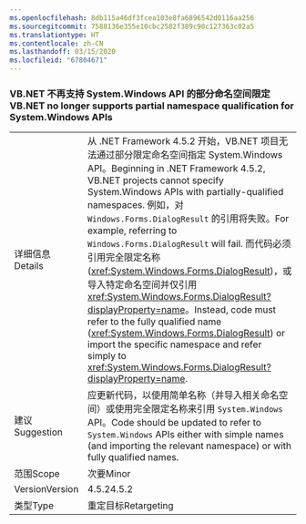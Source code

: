 ```yaml
---
ms.openlocfilehash: 8db115a46df3fcea103e8fa6896542d0116aa256
ms.sourcegitcommit: 7588136e355e10cbc2582f389c90c127363c02a5
ms.translationtype: HT
ms.contentlocale: zh-CN
ms.lasthandoff: 03/15/2020
ms.locfileid: "67804671"
---
```

### <a name="vbnet-no-longer-supports-partial-namespace-qualification-for-systemwindows-apis"></a><span data-ttu-id="8870d-101">VB.NET 不再支持 System.Windows API 的部分命名空间限定</span><span class="sxs-lookup"><span data-stu-id="8870d-101">VB.NET no longer supports partial namespace qualification for System.Windows APIs</span></span>

|   |   |
|---|---|
|<span data-ttu-id="8870d-102">详细信息</span><span class="sxs-lookup"><span data-stu-id="8870d-102">Details</span></span>|<span data-ttu-id="8870d-103">从 .NET Framework 4.5.2 开始，VB.NET 项目无法通过部分限定命名空间指定 System.Windows API。</span><span class="sxs-lookup"><span data-stu-id="8870d-103">Beginning in .NET Framework 4.5.2, VB.NET projects cannot specify System.Windows APIs with partially-qualified namespaces.</span></span> <span data-ttu-id="8870d-104">例如，对 <code>Windows.Forms.DialogResult</code> 的引用将失败。</span><span class="sxs-lookup"><span data-stu-id="8870d-104">For example, referring to <code>Windows.Forms.DialogResult</code> will fail.</span></span> <span data-ttu-id="8870d-105">而代码必须引用完全限定名称 (<xref:System.Windows.Forms.DialogResult>)，或导入特定命名空间并仅引用 <xref:System.Windows.Forms.DialogResult?displayProperty=name>。</span><span class="sxs-lookup"><span data-stu-id="8870d-105">Instead, code must refer to the fully qualified name (<xref:System.Windows.Forms.DialogResult>) or import the specific namespace and refer simply to <xref:System.Windows.Forms.DialogResult?displayProperty=name>.</span></span>|
|<span data-ttu-id="8870d-106">建议</span><span class="sxs-lookup"><span data-stu-id="8870d-106">Suggestion</span></span>|<span data-ttu-id="8870d-107">应更新代码，以使用简单名称（并导入相关命名空间）或使用完全限定名称来引用 <code>System.Windows</code> API。</span><span class="sxs-lookup"><span data-stu-id="8870d-107">Code should be updated to refer to <code>System.Windows</code> APIs either with simple names (and importing the relevant namespace) or with fully qualified names.</span></span>|
|<span data-ttu-id="8870d-108">范围</span><span class="sxs-lookup"><span data-stu-id="8870d-108">Scope</span></span>|<span data-ttu-id="8870d-109">次要</span><span class="sxs-lookup"><span data-stu-id="8870d-109">Minor</span></span>|
|<span data-ttu-id="8870d-110">Version</span><span class="sxs-lookup"><span data-stu-id="8870d-110">Version</span></span>|<span data-ttu-id="8870d-111">4.5.2</span><span class="sxs-lookup"><span data-stu-id="8870d-111">4.5.2</span></span>|
|<span data-ttu-id="8870d-112">类型</span><span class="sxs-lookup"><span data-stu-id="8870d-112">Type</span></span>|<span data-ttu-id="8870d-113">重定目标</span><span class="sxs-lookup"><span data-stu-id="8870d-113">Retargeting</span></span>|
